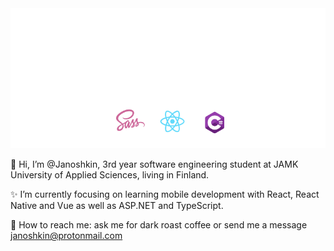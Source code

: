 <img src="banner.svg">



👋 
Hi, I’m @Janoshkin, 3rd year software engineering student at JAMK University of Applied Sciences, living in Finland.
  
:sparkles:
I’m currently focusing on learning mobile development with React, React Native and Vue as well as ASP.NET and TypeScript.

:speech_balloon:
How to reach me: ask me for dark roast coffee or send me a message janoshkin@protonmail.com

<!---
Janoshkin/Janoshkin is a ✨ special ✨ repository because its `README.md` (this file) appears on your GitHub profile.
You can click the Preview link to take a look at your changes.
--->
